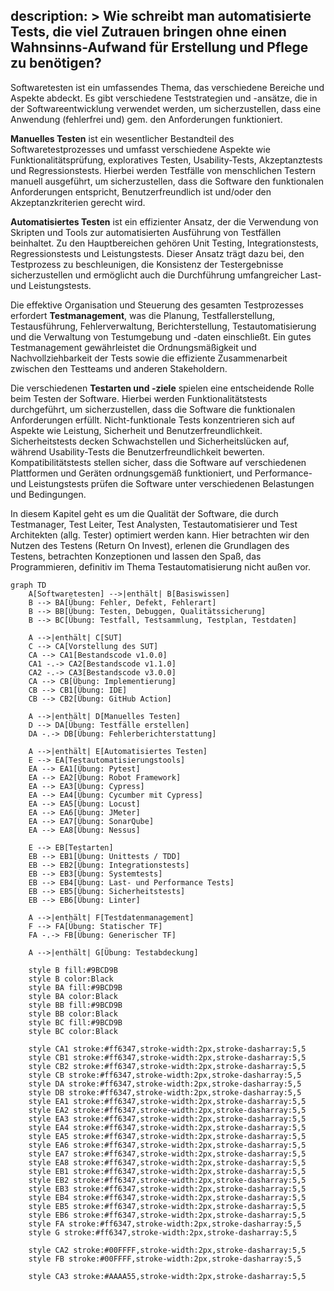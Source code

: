 description: >
  Wie schreibt man automatisierte Tests, die viel Zutrauen bringen
  ohne einen Wahnsinns-Aufwand für Erstellung und Pflege zu benötigen?
---

Softwaretesten ist ein umfassendes Thema, das verschiedene Bereiche und Aspekte abdeckt. Es gibt verschiedene
Teststrategien und -ansätze, die in der Softwareentwicklung verwendet werden, um sicherzustellen, dass eine Anwendung
(fehlerfrei und) gem. den Anforderungen funktioniert.

**Manuelles Testen** ist ein wesentlicher Bestandteil des Softwaretestprozesses und umfasst verschiedene Aspekte wie
Funktionalitätsprüfung, exploratives Testen, Usability-Tests, Akzeptanztests und Regressionstests. Hierbei werden
Testfälle von menschlichen Testern manuell ausgeführt, um sicherzustellen, dass die Software den funktionalen
Anforderungen entspricht, Benutzerfreundlich ist und/oder den Akzeptanzkriterien gerecht wird.

**Automatisiertes Testen** ist ein effizienter Ansatz, der die Verwendung von Skripten und Tools zur automatisierten
Ausführung von Testfällen beinhaltet. Zu den Hauptbereichen gehören Unit Testing, Integrationstests, Regressionstests
und Leistungstests. Dieser Ansatz trägt dazu bei, den Testprozess zu beschleunigen, die Konsistenz der Testergebnisse
sicherzustellen und ermöglicht auch die Durchführung umfangreicher Last- und Leistungstests.

Die effektive Organisation und Steuerung des gesamten Testprozesses erfordert **Testmanagement**, was die Planung,
Testfallerstellung, Testausführung, Fehlerverwaltung, Berichterstellung, Testautomatisierung und die Verwaltung von
Testumgebung und -daten einschließt. Ein gutes Testmanagement gewährleistet die Ordnungsmäßigkeit und
Nachvollziehbarkeit der Tests sowie die effiziente Zusammenarbeit zwischen den Testteams und anderen Stakeholdern.

Die verschiedenen **Testarten und -ziele** spielen eine entscheidende Rolle beim Testen der Software. Hierbei werden
Funktionalitätstests durchgeführt, um sicherzustellen, dass die Software die funktionalen Anforderungen erfüllt.
Nicht-funktionale Tests konzentrieren sich auf Aspekte wie Leistung, Sicherheit und Benutzerfreundlichkeit.
Sicherheitstests decken Schwachstellen und Sicherheitslücken auf, während Usability-Tests die Benutzerfreundlichkeit
bewerten. Kompatibilitätstests stellen sicher, dass die Software auf verschiedenen Plattformen und Geräten
ordnungsgemäß funktioniert, und Performance- und Leistungstests prüfen die Software unter verschiedenen Belastungen
und Bedingungen.

In diesem Kapitel geht es um die Qualität der Software, die durch Testmanager, Test Leiter, Test Analysten,
Testautomatisierer und Test Architekten (allg. Tester) optimiert werden kann. Hier betrachten wir den Nutzen des
Testens (Return On Invest), erlenen die Grundlagen des Testens, betrachten Konzeptionen und lassen den Spaß, das
Programmieren, definitiv im Thema Testautomatisierung nicht außen vor.

```mermaid
graph TD
    A[Softwaretesten] -->|enthält| B[Basiswissen]
    B --> BA[Übung: Fehler, Defekt, Fehlerart]
    B --> BB[Übung: Testen, Debuggen, Qualitätssicherung]
    B --> BC[Übung: Testfall, Testsammlung, Testplan, Testdaten]

    A -->|enthält| C[SUT]
    C --> CA[Vorstellung des SUT]
    CA --> CA1[Bestandscode v1.0.0]
    CA1 -.-> CA2[Bestandscode v1.1.0]
    CA2 -.-> CA3[Bestandscode v3.0.0]
    CA --> CB[Übung: Implementierung]
    CB --> CB1[Übung: IDE]
    CB --> CB2[Übung: GitHub Action]

    A -->|enthält| D[Manuelles Testen]
    D --> DA[Übung: Testfälle erstellen]
    DA -.-> DB[Übung: Fehlerberichterstattung]

    A -->|enthält| E[Automatisiertes Testen]
    E --> EA[Testautomatisierungstools]
    EA --> EA1[Übung: Pytest]
    EA --> EA2[Übung: Robot Framework]
    EA --> EA3[Übung: Cypress]
    EA --> EA4[Übung: Cycumber mit Cypress]
    EA --> EA5[Übung: Locust]
    EA --> EA6[Übung: JMeter]
    EA --> EA7[Übung: SonarQube]
    EA --> EA8[Übung: Nessus]

    E --> EB[Testarten]
    EB --> EB1[Übung: Unittests / TDD]
    EB --> EB2[Übung: Integrationstests]
    EB --> EB3[Übung: Systemtests]
    EB --> EB4[Übung: Last- und Performance Tests]
    EB --> EB5[Übung: Sicherheitstests]
    EB --> EB6[Übung: Linter]

    A -->|enthält| F[Testdatenmanagement]
    F --> FA[Übung: Statischer TF]
    FA -.-> FB[Übung: Generischer TF]

    A -->|enthält| G[Übung: Testabdeckung]

    style B fill:#9BCD9B
    style B color:Black
    style BA fill:#9BCD9B
    style BA color:Black
    style BB fill:#9BCD9B
    style BB color:Black
    style BC fill:#9BCD9B
    style BC color:Black

    style CA1 stroke:#ff6347,stroke-width:2px,stroke-dasharray:5,5
    style CB1 stroke:#ff6347,stroke-width:2px,stroke-dasharray:5,5 
    style CB2 stroke:#ff6347,stroke-width:2px,stroke-dasharray:5,5 
    style CB stroke:#ff6347,stroke-width:2px,stroke-dasharray:5,5 
    style DA stroke:#ff6347,stroke-width:2px,stroke-dasharray:5,5
    style DB stroke:#ff6347,stroke-width:2px,stroke-dasharray:5,5
    style EA1 stroke:#ff6347,stroke-width:2px,stroke-dasharray:5,5
    style EA2 stroke:#ff6347,stroke-width:2px,stroke-dasharray:5,5
    style EA3 stroke:#ff6347,stroke-width:2px,stroke-dasharray:5,5
    style EA4 stroke:#ff6347,stroke-width:2px,stroke-dasharray:5,5
    style EA5 stroke:#ff6347,stroke-width:2px,stroke-dasharray:5,5
    style EA6 stroke:#ff6347,stroke-width:2px,stroke-dasharray:5,5
    style EA7 stroke:#ff6347,stroke-width:2px,stroke-dasharray:5,5
    style EA8 stroke:#ff6347,stroke-width:2px,stroke-dasharray:5,5
    style EB1 stroke:#ff6347,stroke-width:2px,stroke-dasharray:5,5
    style EB2 stroke:#ff6347,stroke-width:2px,stroke-dasharray:5,5
    style EB3 stroke:#ff6347,stroke-width:2px,stroke-dasharray:5,5
    style EB4 stroke:#ff6347,stroke-width:2px,stroke-dasharray:5,5
    style EB5 stroke:#ff6347,stroke-width:2px,stroke-dasharray:5,5
    style EB6 stroke:#ff6347,stroke-width:2px,stroke-dasharray:5,5
    style FA stroke:#ff6347,stroke-width:2px,stroke-dasharray:5,5
    style G stroke:#ff6347,stroke-width:2px,stroke-dasharray:5,5

    style CA2 stroke:#00FFFF,stroke-width:2px,stroke-dasharray:5,5
    style FB stroke:#00FFFF,stroke-width:2px,stroke-dasharray:5,5

    style CA3 stroke:#AAAA55,stroke-width:2px,stroke-dasharray:5,5
```
